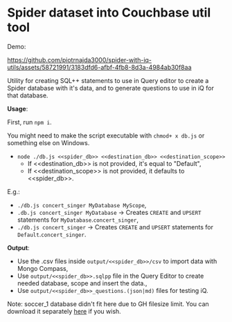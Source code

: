 # Spider dataset into Couchbase util tool

Demo:

https://github.com/piotrnajda3000/spider-with-iq-utils/assets/58721991/3183dfd6-afbf-4fb8-8d3a-4984ab30f8aa

Utility for creating SQL++ statements to use in Query editor to create a Spider database with it's data, and to generate questions to use in iQ for that database.  

**Usage**:

First, run `npm i`.

You might need to make the script executable with `chmod+ x db.js` or
something else on Windows.

- `node ./db.js <<spider_db>> <<destination_db>> <<destination_scope>>`
  - If <<destination_db>> is not provided, it's equal to "Default",
  - If <<destination_scope>> is not provided, it defaults to <<spider_db>>.

E.g.:

- `./db.js concert_singer MyDatabase MyScope`,
- `.db.js concert_singer MyDatabase` -> Creates `CREATE` and `UPSERT` statements for `MyDatabase`.`concert_singer`,
- `./db.js concert_singer` -> Creates `CREATE` and `UPSERT` statements for `Default`.`concert_singer`.

**Output**:

- Use the .csv files inside `output/<<spider_db>>/csv` to import data with
  Mongo Compass,
- Use `output/<<spider_db>>.sqlpp` file in the Query Editor to create needed
  database, scope and insert the data.,
- Use `output/<<spider_db>>_questions.(json|md)` files for testing iQ.

Note: soccer_1 database didn't fit here due to GH filesize limit. You
can download it separately
[here](https://drive.google.com/uc?export=download&id=1TqleXec_OykOYFREKKtschzY29dUcVAQ)
if you wish.
